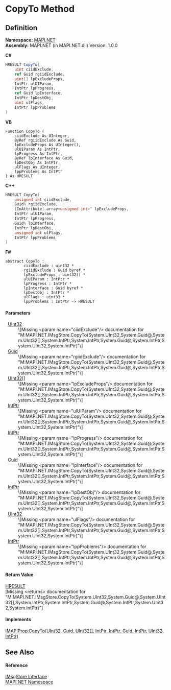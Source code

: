 # CopyTo Method




## Definition
**Namespace:** <a href="5bef4637-66f8-16d4-e5f4-4d0da57a1538.md">MAPI.NET</a>  
**Assembly:** MAPI.NET (in MAPI.NET.dll) Version: 1.0.0

**C#**
``` C#
HRESULT CopyTo(
	uint ciidExclude,
	ref Guid rgiidExclude,
	uint[] lpExcludeProps,
	IntPtr ulUIParam,
	IntPtr lpProgress,
	ref Guid lpInterface,
	IntPtr lpDestObj,
	uint ulFlags,
	IntPtr lppProblems
)
```
**VB**
``` VB
Function CopyTo ( 
	ciidExclude As UInteger,
	ByRef rgiidExclude As Guid,
	lpExcludeProps As UInteger(),
	ulUIParam As IntPtr,
	lpProgress As IntPtr,
	ByRef lpInterface As Guid,
	lpDestObj As IntPtr,
	ulFlags As UInteger,
	lppProblems As IntPtr
) As HRESULT
```
**C++**
``` C++
HRESULT CopyTo(
	unsigned int ciidExclude, 
	Guid% rgiidExclude, 
	[InAttribute] array<unsigned int>^ lpExcludeProps, 
	IntPtr ulUIParam, 
	IntPtr lpProgress, 
	Guid% lpInterface, 
	IntPtr lpDestObj, 
	unsigned int ulFlags, 
	IntPtr lppProblems
)
```
**F#**
``` F#
abstract CopyTo : 
        ciidExclude : uint32 * 
        rgiidExclude : Guid byref * 
        lpExcludeProps : uint32[] * 
        ulUIParam : IntPtr * 
        lpProgress : IntPtr * 
        lpInterface : Guid byref * 
        lpDestObj : IntPtr * 
        ulFlags : uint32 * 
        lppProblems : IntPtr -> HRESULT 
```



#### Parameters
<dl><dt>  <a href="https://learn.microsoft.com/dotnet/api/system.uint32" target="_blank" rel="noopener noreferrer">UInt32</a></dt><dd>\[Missing &lt;param name="ciidExclude"/&gt; documentation for "M:MAPI.NET.IMsgStore.CopyTo(System.UInt32,System.Guid@,System.UInt32[],System.IntPtr,System.IntPtr,System.Guid@,System.IntPtr,System.UInt32,System.IntPtr)"\]</dd><dt>  <a href="https://learn.microsoft.com/dotnet/api/system.guid" target="_blank" rel="noopener noreferrer">Guid</a></dt><dd>\[Missing &lt;param name="rgiidExclude"/&gt; documentation for "M:MAPI.NET.IMsgStore.CopyTo(System.UInt32,System.Guid@,System.UInt32[],System.IntPtr,System.IntPtr,System.Guid@,System.IntPtr,System.UInt32,System.IntPtr)"\]</dd><dt>  <a href="https://learn.microsoft.com/dotnet/api/system.uint32" target="_blank" rel="noopener noreferrer">UInt32</a>[]</dt><dd>\[Missing &lt;param name="lpExcludeProps"/&gt; documentation for "M:MAPI.NET.IMsgStore.CopyTo(System.UInt32,System.Guid@,System.UInt32[],System.IntPtr,System.IntPtr,System.Guid@,System.IntPtr,System.UInt32,System.IntPtr)"\]</dd><dt>  <a href="https://learn.microsoft.com/dotnet/api/system.intptr" target="_blank" rel="noopener noreferrer">IntPtr</a></dt><dd>\[Missing &lt;param name="ulUIParam"/&gt; documentation for "M:MAPI.NET.IMsgStore.CopyTo(System.UInt32,System.Guid@,System.UInt32[],System.IntPtr,System.IntPtr,System.Guid@,System.IntPtr,System.UInt32,System.IntPtr)"\]</dd><dt>  <a href="https://learn.microsoft.com/dotnet/api/system.intptr" target="_blank" rel="noopener noreferrer">IntPtr</a></dt><dd>\[Missing &lt;param name="lpProgress"/&gt; documentation for "M:MAPI.NET.IMsgStore.CopyTo(System.UInt32,System.Guid@,System.UInt32[],System.IntPtr,System.IntPtr,System.Guid@,System.IntPtr,System.UInt32,System.IntPtr)"\]</dd><dt>  <a href="https://learn.microsoft.com/dotnet/api/system.guid" target="_blank" rel="noopener noreferrer">Guid</a></dt><dd>\[Missing &lt;param name="lpInterface"/&gt; documentation for "M:MAPI.NET.IMsgStore.CopyTo(System.UInt32,System.Guid@,System.UInt32[],System.IntPtr,System.IntPtr,System.Guid@,System.IntPtr,System.UInt32,System.IntPtr)"\]</dd><dt>  <a href="https://learn.microsoft.com/dotnet/api/system.intptr" target="_blank" rel="noopener noreferrer">IntPtr</a></dt><dd>\[Missing &lt;param name="lpDestObj"/&gt; documentation for "M:MAPI.NET.IMsgStore.CopyTo(System.UInt32,System.Guid@,System.UInt32[],System.IntPtr,System.IntPtr,System.Guid@,System.IntPtr,System.UInt32,System.IntPtr)"\]</dd><dt>  <a href="https://learn.microsoft.com/dotnet/api/system.uint32" target="_blank" rel="noopener noreferrer">UInt32</a></dt><dd>\[Missing &lt;param name="ulFlags"/&gt; documentation for "M:MAPI.NET.IMsgStore.CopyTo(System.UInt32,System.Guid@,System.UInt32[],System.IntPtr,System.IntPtr,System.Guid@,System.IntPtr,System.UInt32,System.IntPtr)"\]</dd><dt>  <a href="https://learn.microsoft.com/dotnet/api/system.intptr" target="_blank" rel="noopener noreferrer">IntPtr</a></dt><dd>\[Missing &lt;param name="lppProblems"/&gt; documentation for "M:MAPI.NET.IMsgStore.CopyTo(System.UInt32,System.Guid@,System.UInt32[],System.IntPtr,System.IntPtr,System.Guid@,System.IntPtr,System.UInt32,System.IntPtr)"\]</dd></dl>

#### Return Value
<a href="50596607-a328-ef10-6ea9-0448fbb7d197.md">HRESULT</a>  
\[Missing &lt;returns&gt; documentation for "M:MAPI.NET.IMsgStore.CopyTo(System.UInt32,System.Guid@,System.UInt32[],System.IntPtr,System.IntPtr,System.Guid@,System.IntPtr,System.UInt32,System.IntPtr)"\]

#### Implements
<a href="446da6c3-cf56-9eae-0067-556449bcbd5e.md">IMAPIProp.CopyTo(UInt32, Guid, UInt32[], IntPtr, IntPtr, Guid, IntPtr, UInt32, IntPtr)</a>  


## See Also


#### Reference
<a href="74ee1853-dea0-4e58-cb66-c6c8017d5a04.md">IMsgStore Interface</a>  
<a href="5bef4637-66f8-16d4-e5f4-4d0da57a1538.md">MAPI.NET Namespace</a>  
